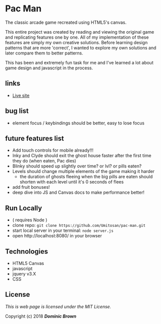 # Pac Man

The classic arcade game recreated using HTML5's canvas.  

This entire project was created by reading and viewing the original game and replicating features one by one.  All of my implementation of these features are simply my own creative solutions.  Before learning design patterns that are more  'correct', I wanted to explore my own solutions and later compare them to better patterns.

This has been and extremely fun task for me and I've learned a lot about game design and javascript in the process.

## links

* [Live site](http://www.pacman.dombrown.net/)

## bug list

* element focus / keybindings should be better, easy to lose focus

## future features list

* Add touch controls for mobile already!!!
* Inky and Clyde should exit the ghost house faster after the first time they do (when eaten, Pac dies)
* Blinky should speed up slightly over time? or lvl? or pills eaten?
* Levels should change multiple elements of the game making it harder
   * the duration of ghosts fleeing when the big pills are eaten should shorten with each level until it's 0 seconds of flees
* add fruit bonuses!
* deep dive into JS and Canvas docs to make performance better!

## Run Locally

* ( requires Node )
* clone repo: ```git clone https://github.com/Umitosan/pac-man.git```
* start local server in your terminal: ```node server.js```
* open http://localhost:8080/ in your browser

## Technologies

* HTML5 Canvas
* javascript
* jquery v3.X
* CSS

## License

*This is web page is licensed under the MIT License.*

Copyright (c) 2018 _**Dominic Brown**_
